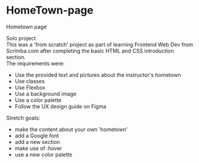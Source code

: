 # HomeTown-page
Hometown page

 Solo project
 <br>
This was a 'from scratch' project as part of learning Frontend Web Dev from Scrimba.com after completing the basic HTML and CSS introduction section.
<br>
The requirements were:
- Use the provided text and pictures about the instructor's hometown
- Use classes
- Use Flexbox
- Use a background image
- Use a color palette
- Follow the UX design guide on Figma

Stretch goals:
- make the content about your own 'hometown'
- add a Google font
- add a new section
- make use of :hover
- use a new color palette
